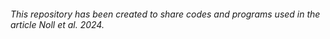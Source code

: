 ###### This repository has been created to share codes and programs used in the article Noll et al. 2024.